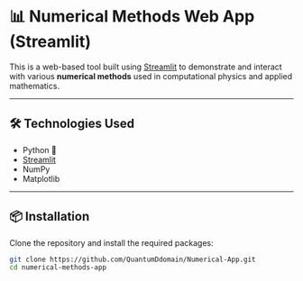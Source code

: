 # 📊 Numerical Methods Web App (Streamlit)

This is a web-based tool built using [Streamlit](https://streamlit.io/) to demonstrate and interact with various **numerical methods** used in computational physics and applied mathematics.

---

## 🛠️ Technologies Used

- Python 🐍
- [Streamlit](https://streamlit.io/)
- NumPy
- Matplotlib

---

## 📦 Installation

Clone the repository and install the required packages:

```bash
git clone https://github.com/QuantumDdomain/Numerical-App.git
cd numerical-methods-app
